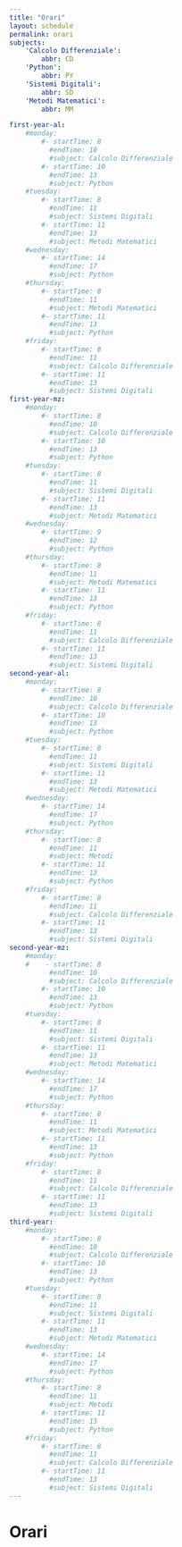 ```yaml
---
title: "Orari"
layout: schedule
permalink: orari
subjects:
    'Calcolo Differenziale':
        abbr: CD
    'Python':
        abbr: PY 
    'Sistemi Digitali':
        abbr: SD
    'Metodi Matematici':
        abbr: MM

first-year-al:
    #monday:
        #- startTime: 8
          #endTime: 10 
          #subject: Calcolo Differenziale
        #- startTime: 10 
          #endTime: 13 
          #subject: Python
    #tuesday:
        #- startTime: 8 
          #endTime: 11 
          #subject: Sistemi Digitali
        #- startTime: 11 
          #endTime: 13 
          #subject: Metodi Matematici
    #wednesday:
        #- startTime: 14
          #endTime: 17 
          #subject: Python 
    #thursday:
        #- startTime: 8 
          #endTime: 11 
          #subject: Metodi Matematici
        #- startTime: 11 
          #endTime: 13 
          #subject: Python
    #friday:
        #- startTime: 8 
          #endTime: 11 
          #subject: Calcolo Differenziale
        #- startTime: 11 
          #endTime: 13 
          #subject: Sistemi Digitali
first-year-mz:
    #monday:
        #- startTime: 8
          #endTime: 10 
          #subject: Calcolo Differenziale
        #- startTime: 10 
          #endTime: 13 
          #subject: Python 
    #tuesday:
        #- startTime: 8 
          #endTime: 11 
          #subject: Sistemi Digitali 
        #- startTime: 11 
          #endTime: 13 
          #subject: Metodi Matematici
    #wednesday:
        #- startTime: 9
          #endTime: 12 
          #subject: Python
    #thursday:
        #- startTime: 8 
          #endTime: 11 
          #subject: Metodi Matematici 
        #- startTime: 11 
          #endTime: 13 
          #subject: Python
    #friday:
        #- startTime: 8 
          #endTime: 11 
          #subject: Calcolo Differenziale 
        #- startTime: 11 
          #endTime: 13 
          #subject: Sistemi Digitali
second-year-al:
    #monday:
        #- startTime: 8
          #endTime: 10 
          #subject: Calcolo Differenziale
        #- startTime: 10 
          #endTime: 13 
          #subject: Python
    #tuesday:
        #- startTime: 8 
          #endTime: 11 
          #subject: Sistemi Digitali 
        #- startTime: 11 
          #endTime: 13 
          #subject: Metodi Matematici
    #wednesday:
        #- startTime: 14
          #endTime: 17 
          #subject: Python 
    #thursday:
        #- startTime: 8 
          #endTime: 11 
          #subject: Metodi 
        #- startTime: 11 
          #endTime: 13 
          #subject: Python
    #friday:
        #- startTime: 8 
          #endTime: 11 
          #subject: Calcolo Differenziale
        #- startTime: 11 
          #endTime: 13 
          #subject: Sistemi Digitali
second-year-mz:
    #monday:
    #    - startTime: 8
          #endTime: 10 
          #subject: Calcolo Differenziale
        #- startTime: 10 
          #endTime: 13 
          #subject: Python
    #tuesday:
        #- startTime: 8 
          #endTime: 11 
          #subject: Sistemi Digitali 
        #- startTime: 11 
          #endTime: 13 
          #subject: Metodi Matematici
    #wednesday:
        #- startTime: 14
          #endTime: 17 
          #subject: Python 
    #thursday:
        #- startTime: 8 
          #endTime: 11 
          #subject: Metodi Matematici
        #- startTime: 11 
          #endTime: 13 
          #subject: Python
    #friday:
        #- startTime: 8 
          #endTime: 11 
          #subject: Calcolo Differenziale
        #- startTime: 11 
          #endTime: 13 
          #subject: Sistemi Digitali
third-year:
    #monday:
        #- startTime: 8
          #endTime: 10 
          #subject: Calcolo Differenziale
        #- startTime: 10 
          #endTime: 13 
          #subject: Python
    #tuesday:
        #- startTime: 8 
          #endTime: 11 
          #subject: Sistemi Digitali 
        #- startTime: 11 
          #endTime: 13 
          #subject: Metodi Matematici
    #wednesday:
        #- startTime: 14
          #endTime: 17 
          #subject: Python 
    #thursday:
        #- startTime: 8 
          #endTime: 11 
          #subject: Metodi 
        #- startTime: 11 
          #endTime: 13 
          #subject: Python
    #friday:
        #- startTime: 8 
          #endTime: 11 
          #subject: Calcolo Differenziale
        #- startTime: 11 
          #endTime: 13 
          #subject: Sistemi Digitali
---
```


# Orari
